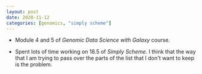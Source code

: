 ```yaml
---
layout: post
date: 2020-11-12
categories: [genomics, "simply scheme"]
---
```


- Module 4 and 5 of *Genomic Data Science with Galaxy* course.

- Spent lots of time working on 18.5 of *Simply Scheme*. I think that
  the way that I am trying to pass over the parts of the list that I
  don't want to keep is the problem. 


